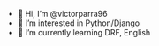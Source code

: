 - 👋 Hi, I’m @victorparra96
- 👀 I’m interested in Python/Django
- 🌱 I’m currently learning DRF, English
